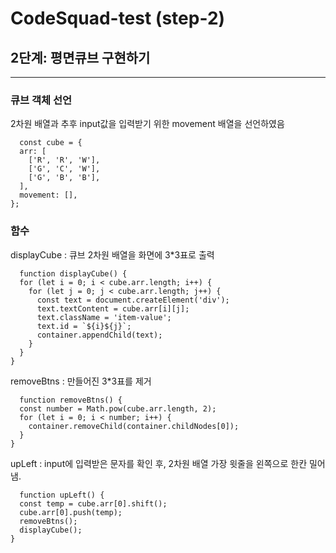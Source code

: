 # CodeSquad-test (step-2)

## 2단계: 평면큐브 구현하기

------
### 큐브 객체 선언
2차원 배열과 추후 input값을 입력받기 위한 movement 배열을 선언하였음
```
  const cube = {
  arr: [
    ['R', 'R', 'W'],
    ['G', 'C', 'W'],
    ['G', 'B', 'B'],
  ],
  movement: [],
};
```



### 함수
displayCube : 큐브 2차원 배열을 화면에 3*3표로 출력
```
  function displayCube() {
  for (let i = 0; i < cube.arr.length; i++) {
    for (let j = 0; j < cube.arr.length; j++) {
      const text = document.createElement('div');
      text.textContent = cube.arr[i][j];
      text.className = 'item-value';
      text.id = `${i}${j}`;
      container.appendChild(text);
    }
  }
}
```

removeBtns : 만들어진 3*3표를 제거
```
  function removeBtns() {
  const number = Math.pow(cube.arr.length, 2);
  for (let i = 0; i < number; i++) {
    container.removeChild(container.childNodes[0]);
  }
}
```

upLeft : input에 입력받은 문자를 확인 후, 2차원 배열 가장 윗줄을 왼쪽으로 한칸 밀어냄.
```
  function upLeft() {
  const temp = cube.arr[0].shift();
  cube.arr[0].push(temp);
  removeBtns();
  displayCube();
}
```






